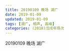 ```yaml
---
title: 20190109 晚场 湖广
date: 2019-01-09
updated: 2019-01-09
tags: [湖广, 相声, 高峰]
categories: (2018)戊戌年场次 
---
```

20190109 晚场 湖广
